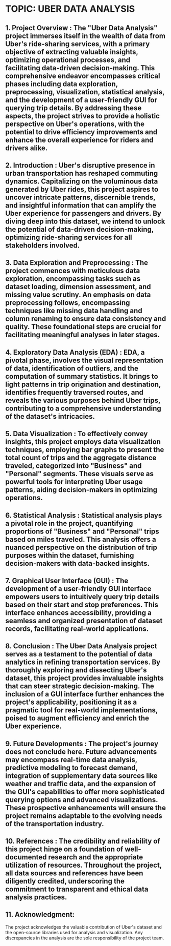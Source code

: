 # TOPIC: UBER DATA ANALYSIS

## 1. Project Overview : The "Uber Data Analysis" project immerses itself in the wealth of data from Uber's ride-sharing services, with a primary objective of extracting valuable insights, optimizing operational processes, and facilitating data-driven decision-making. This comprehensive endeavor encompasses critical phases including data exploration, preprocessing, visualization, statistical analysis, and the development of a user-friendly GUI for querying trip details. By addressing these aspects, the project strives to provide a holistic perspective on Uber's operations, with the potential to drive efficiency improvements and enhance the overall experience for riders and drivers alike.

## 2. Introduction : Uber's disruptive presence in urban transportation has reshaped commuting dynamics. Capitalizing on the voluminous data generated by Uber rides, this project aspires to uncover intricate patterns, discernible trends, and insightful information that can amplify the Uber experience for passengers and drivers. By diving deep into this dataset, we intend to unlock the potential of data-driven decision-making, optimizing ride-sharing services for all stakeholders involved.

## 3. Data Exploration and Preprocessing : The project commences with meticulous data exploration, encompassing tasks such as dataset loading, dimension assessment, and missing value scrutiny. An emphasis on data preprocessing follows, encompassing techniques like missing data handling and column renaming to ensure data consistency and quality. These foundational steps are crucial for facilitating meaningful analyses in later stages.

## 4. Exploratory Data Analysis (EDA) : EDA, a pivotal phase, involves the visual representation of data, identification of outliers, and the computation of summary statistics. It brings to light patterns in trip origination and destination, identifies frequently traversed routes, and reveals the various purposes behind Uber trips, contributing to a comprehensive understanding of the dataset's intricacies.

## 5. Data Visualization : To effectively convey insights, this project employs data visualization techniques, employing bar graphs to present the total count of trips and the aggregate distance traveled, categorized into "Business" and "Personal" segments. These visuals serve as powerful tools for interpreting Uber usage patterns, aiding decision-makers in optimizing operations.

## 6. Statistical Analysis : Statistical analysis plays a pivotal role in the project, quantifying proportions of "Business" and "Personal" trips based on miles traveled. This analysis offers a nuanced perspective on the distribution of trip purposes within the dataset, furnishing decision-makers with data-backed insights.

## 7. Graphical User Interface (GUI) : The development of a user-friendly GUI interface empowers users to intuitively query trip details based on their start and stop preferences. This interface enhances accessibility, providing a seamless and organized presentation of dataset records, facilitating real-world applications.

## 8. Conclusion : The Uber Data Analysis project serves as a testament to the potential of data analytics in refining transportation services. By thoroughly exploring and dissecting Uber's dataset, this project provides invaluable insights that can steer strategic decision-making. The inclusion of a GUI interface further enhances the project's applicability, positioning it as a pragmatic tool for real-world implementations, poised to augment efficiency and enrich the Uber experience.

## 9. Future Developments : The project's journey does not conclude here. Future advancements may encompass real-time data analysis, predictive modeling to forecast demand, integration of supplementary data sources like weather and traffic data, and the expansion of the GUI's capabilities to offer more sophisticated querying options and advanced visualizations. These prospective enhancements will ensure the project remains adaptable to the evolving needs of the transportation industry.

## 10. References : The credibility and reliability of this project hinge on a foundation of well-documented research and the appropriate utilization of resources. Throughout the project, all data sources and references have been diligently credited, underscoring the commitment to transparent and ethical data analysis practices.

## 11. Acknowledgment:
The project acknowledges the valuable contribution of Uber's dataset and the open-source libraries used for analysis and visualization. Any discrepancies in the analysis are the sole responsibility of the project team.
